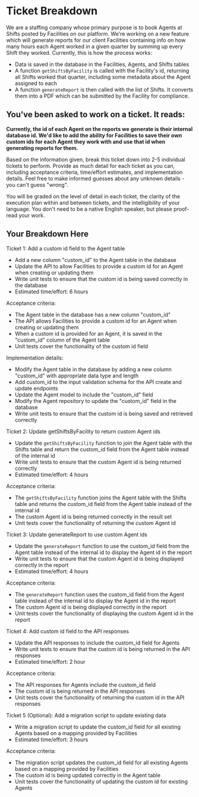 # Ticket Breakdown

We are a staffing company whose primary purpose is to book Agents at Shifts posted by Facilities on our platform. We're working on a new feature which will generate reports for our client Facilities containing info on how many hours each Agent worked in a given quarter by summing up every Shift they worked. Currently, this is how the process works:

- Data is saved in the database in the Facilities, Agents, and Shifts tables
- A function `getShiftsByFacility` is called with the Facility's id, returning all Shifts worked that quarter, including some metadata about the Agent assigned to each
- A function `generateReport` is then called with the list of Shifts. It converts them into a PDF which can be submitted by the Facility for compliance.

## You've been asked to work on a ticket. It reads:

**Currently, the id of each Agent on the reports we generate is their internal database id. We'd like to add the ability for Facilities to save their own custom ids for each Agent they work with and use that id when generating reports for them.**

Based on the information given, break this ticket down into 2-5 individual tickets to perform. Provide as much detail for each ticket as you can, including acceptance criteria, time/effort estimates, and implementation details. Feel free to make informed guesses about any unknown details - you can't guess "wrong".

You will be graded on the level of detail in each ticket, the clarity of the execution plan within and between tickets, and the intelligibility of your language. You don't need to be a native English speaker, but please proof-read your work.

## Your Breakdown Here

Ticket 1: Add a custom id field to the Agent table

- Add a new column "custom_id" to the Agent table in the database
- Update the API to allow Facilities to provide a custom id for an Agent when creating or updating them
- Write unit tests to ensure that the custom id is being saved correctly in the database
- Estimated time/effort: 6 hours

Acceptance criteria:

- The Agent table in the database has a new column "custom_id"
- The API allows Facilities to provide a custom id for an Agent when creating or updating them
- When a custom id is provided for an Agent, it is saved in the "custom_id" column of the Agent table
- Unit tests cover the functionality of the custom id field

Implementation details:

- Modify the Agent table in the database by adding a new column "custom_id" with appropriate data type and length
- Add custom_id to the input validation schema for the API create and update endpoints
- Update the Agent model to include the "custom_id" field
- Modify the Agent repository to update the "custom_id" field in the database
- Write unit tests to ensure that the custom id is being saved and retrieved correctly

Ticket 2: Update getShiftsByFacility to return custom Agent ids

- Update the `getShiftsByFacility` function to join the Agent table with the Shifts table and return the custom_id field from the Agent table instead of the internal id
- Write unit tests to ensure that the custom Agent id is being returned correctly
- Estimated time/effort: 4 hours

Acceptance criteria:

- The `getShiftsByFacility` function joins the Agent table with the Shifts table and returns the custom_id field from the Agent table instead of the internal id
- The custom Agent id is being returned correctly in the result set
- Unit tests cover the functionality of returning the custom Agent id

Ticket 3: Update generateReport to use custom Agent ids

- Update the `generateReport` function to use the custom_id field from the Agent table instead of the internal id to display the Agent id in the report
- Write unit tests to ensure that the custom Agent id is being displayed correctly in the report
- Estimated time/effort: 4 hours

Acceptance criteria:

- The `generateReport` function uses the custom_id field from the Agent table instead of the internal id to display the Agent id in the report
- The custom Agent id is being displayed correctly in the report
- Unit tests cover the functionality of displaying the custom Agent id in the report

Ticket 4: Add custom id field to the API responses

- Update the API responses to include the custom_id field for Agents
- Write unit tests to ensure that the custom id is being returned in the API responses
- Estimated time/effort: 2 hour

Acceptance criteria:

- The API responses for Agents include the custom_id field
- The custom id is being returned in the API responses
- Unit tests cover the functionality of returning the custom id in the API responses

Ticket 5 (Optional): Add a migration script to update existing data

- Write a migration script to update the custom_id field for all existing Agents based on a mapping provided by Facilities
- Estimated time/effort: 3 hours

Acceptance criteria:

- The migration script updates the custom_id field for all existing Agents based on a mapping provided by Facilities
- The custom id is being updated correctly in the Agent table
- Unit tests cover the functionality of updating the custom id for existing Agents
